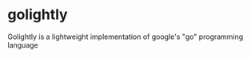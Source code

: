 golightly
=========

Golightly is a lightweight implementation of google's "go" programming language
